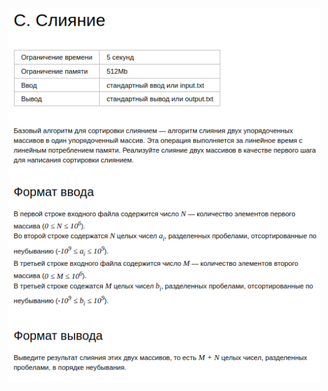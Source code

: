 <div align=center>
    <img src="../../../../static/lessons/SortsQuickMergeRadix/Merger/img/task.png" height="600"/>
</div>